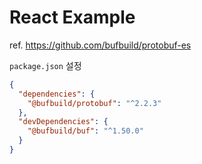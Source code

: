 # React Example

ref. https://github.com/bufbuild/protobuf-es

`package.json` 설정

```json
{
  "dependencies": {
    "@bufbuild/protobuf": "^2.2.3"
  },
  "devDependencies": {
    "@bufbuild/buf": "^1.50.0"
  }
}
```
